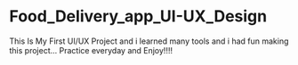 # Food_Delivery_app_UI-UX_Design
This Is My First UI/UX Project and i learned many tools and i had fun making this project... 
Practice everyday and Enjoy!!!!
